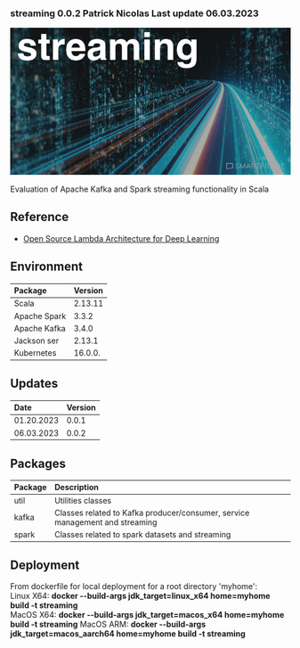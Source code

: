 ### streaming  0.0.2 Patrick Nicolas Last update 06.03.2023


![Evaluation and tips for Kafka and Spark streaming](images/streaming.jpg)


Evaluation of Apache Kafka and Spark streaming functionality in Scala

## Reference
- [Open Source Lambda Architecture for Deep Learning](http://patricknicolas.blogspot.com/2021/06/open-source-lambda-architecture-for.html)


## Environment
| Package      | Version |
|:-------------|:--------|
| Scala        | 2.13.11 |
| Apache Spark | 3.3.2   |
| Apache Kafka | 3.4.0   |
| Jackson ser  | 2.13.1  |
| Kubernetes   | 16.0.0. |



## Updates
| Date       | Version |
|:-----------|:--------|
| 01.20.2023 | 0.0.1   |
| 06.03.2023 | 0.0.2   |


## Packages
|Package|Description|
|:--|:--|
|util|Utilities classes|
|kafka|Classes related to Kafka producer/consumer, service management and streaming|
|spark|Classes related to spark datasets and streaming     


## Deployment
From dockerfile for local deployment for a root directory 'myhome':    
Linux X64: **docker --build-args jdk_target=linux_x64 home=myhome build -t streaming**         
MacOS X64: **docker --build-args jdk_target=macos_x64 home=myhome build -t streaming**
MacOS ARM: **docker --build-args jdk_target=macos_aarch64 home=myhome build -t streaming**

